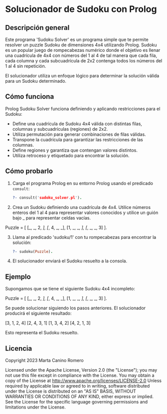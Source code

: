# Solucionador de Sudoku con Prolog

## Descripción general

Este programa 'Sudoku Solver' es un programa simple que te permite resolver un puzzle Sudoku de dimensiones 4x4 utilizando Prolog. Sudoku es un popular juego de rompecabezas numérico donde el objetivo es llenar una cuadrícula de 4x4 con números del 1 al 4 de tal manera que cada fila, cada columna y cada subcuadrícula de 2x2 contenga todos los números del 1 al 4 sin repetición.

El solucionador utiliza un enfoque lógico para determinar la solución válida para un Sudoku determinado.

## Cómo funciona

Prolog Sudoku Solver funciona definiendo y aplicando restricciones para el Sudoku:

- Define una cuadrícula de Sudoku 4x4 válida con distintas filas, columnas y subcuadrículas (regiones) de 2x2.
- Utiliza permutación para generar combinaciones de filas válidas.
- Transpone la cuadrícula para garantizar las restricciones de las columnas.
- Define regiones y garantiza que contengan valores distintos.
- Utiliza retroceso y etiquetado para encontrar la solución.

## Cómo probarlo

1. Carga el programa Prolog en su entorno Prolog usando el predicado `consult`:

    ```prolog
    ?- consult('sudoku_solver.pl').

2. Crea un Sudoku definiendo una cuadrícula de 4x4. Utilice números enteros del 1 al 4 para representar valores conocidos y utilice un guión bajo _ para representar celdas vacías.

Puzzle = [
    [_, _, 2, _],
    [_, 4, _, _],
    [1, _, _, _],
    [_, _, _, 3]
].

3. Llama al predicado 'sudoku/1' con tu rompecabezas para encontrar la solución:

   ```prolog
   ?- sudoku(Puzzle).

4. El solucionador enviará el Sudoku resuelto a la consola.

## Ejemplo

Supongamos que se tiene el siguiente Sudoku 4x4 incompleto:

Puzzle = [
    [_, _, 2, _],
    [_, 4, _, _],
    [1, _, _, _],
    [_, _, _, 3]
].

Se puede solucionar siguiendo los pasos anteriores. El solucionador producirá el siguiente resultado:

[3, 1, 2, 4]
[2, 4, 3, 1]
[1, 3, 4, 2]
[4, 2, 1, 3]

Esto representa el Sudoku resuelto.

## Licencia

Copyright 2023 Marta Canino Romero

Licensed under the Apache License, Version 2.0 (the "License");
you may not use this file except in compliance with the License.
You may obtain a copy of the License at
    http://www.apache.org/licenses/LICENSE-2.0
    Unless required by applicable law or agreed to in writing, software
    distributed under the License is distributed on an "AS IS" BASIS,
    WITHOUT WARRANTIES OR CONDITIONS OF ANY KIND, either express or implied.
    See the License for the specific language governing permissions and
    limitations under the License.
